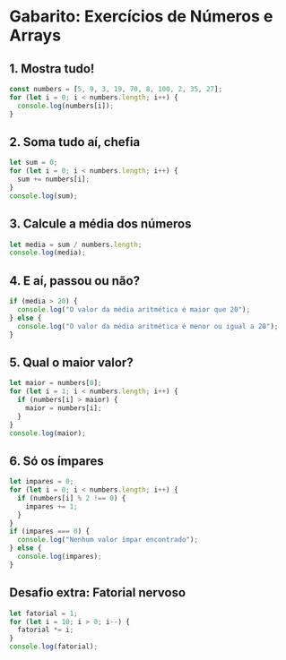 # Gabarito: Exercícios de Números e Arrays

## 1. Mostra tudo!
```js
const numbers = [5, 9, 3, 19, 70, 8, 100, 2, 35, 27];
for (let i = 0; i < numbers.length; i++) {
  console.log(numbers[i]);
}
```

## 2. Soma tudo aí, chefia
```js
let sum = 0;
for (let i = 0; i < numbers.length; i++) {
  sum += numbers[i];
}
console.log(sum);
```

## 3. Calcule a média dos números
```js
let media = sum / numbers.length;
console.log(media);
```

## 4. E aí, passou ou não?
```js
if (media > 20) {
  console.log("O valor da média aritmética é maior que 20");
} else {
  console.log("O valor da média aritmética é menor ou igual a 20");
}
```

## 5. Qual o maior valor?
```js
let maior = numbers[0];
for (let i = 1; i < numbers.length; i++) {
  if (numbers[i] > maior) {
    maior = numbers[i];
  }
}
console.log(maior);
```

## 6. Só os ímpares
```js
let impares = 0;
for (let i = 0; i < numbers.length; i++) {
  if (numbers[i] % 2 !== 0) {
    impares += 1;
  }
}
if (impares === 0) {
  console.log("Nenhum valor ímpar encontrado");
} else {
  console.log(impares);
}
```

## Desafio extra: Fatorial nervoso
```js
let fatorial = 1;
for (let i = 10; i > 0; i--) {
  fatorial *= i;
}
console.log(fatorial);
``` 
